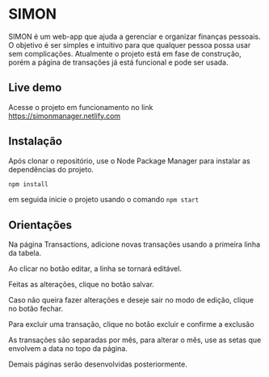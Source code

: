# SIMON
SIMON é um web-app que ajuda a gerenciar e organizar finanças pessoais. O objetivo é ser simples e intuitivo para que qualquer pessoa possa usar sem complicações.
Atualmente o projeto está em fase de construção, porém a página de transações já está funcional e pode ser usada.

## Live demo
Acesse o projeto em funcionamento no link https://simonmanager.netlify.com

## Instalação

Após clonar o repositório, use o Node Package Manager para instalar as dependências do projeto.

```bash
npm install
```
em seguida inicie o projeto usando o comando `npm start`

## Orientações

Na página Transactions, adicione novas transações usando a primeira linha da tabela.

Ao clicar no botão editar, a linha se tornará editável. 

Feitas as alterações, clique no botão salvar.

Caso não queira fazer alterações e deseje sair no modo de edição, clique no botão fechar.

Para excluir uma transação, clique no botão excluir e confirme a exclusão

As transações são separadas por mês, para alterar o mês, use as setas que envolvem a data no topo da página.

Demais páginas serão desenvolvidas posteriormente.






